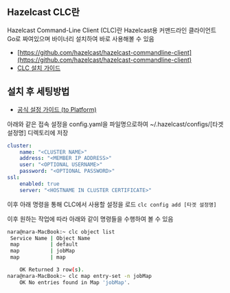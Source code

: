 ## Hazelcast CLC란
Hazelcast Command-Line Client (CLC)란 Hazelcast용 커맨드라인 클라이언트
Go로 짜여있으며 바이너리 설치하여 바로 사용해볼 수 있음
- [https://github.com/hazelcast/hazelcast-commandline-client](https://github.com/hazelcast/hazelcast-commandline-client)
- [CLC 설치 가이드](https://docs.hazelcast.com/clc/5.3/install-clc)

## 설치 후 세팅방법
- [공식 설정 가이드 (to Platform)](https://docs.hazelcast.com/clc/5.3/connect-to-platform)

아래와 같은 접속 설정을 config.yaml을 파일명으로하여 ~/.hazelcast/configs/\[타겟 설정명] 디렉토리에 저장
```yaml
cluster:
	name: "<CLUSTER NAME>"
	address: "<MEMBER IP ADDRESS>"
	user: "<OPTIONAL USERNAME>"
	password: "<OPTIONAL PASSWORD>"
ssl:
	enabled: true
	server: "<HOSTNAME IN CLUSTER CERTIFICATE>"
```

이후 아래 명령을 통해 CLC에서 사용할 설정을 로드
`clc config add [타겟 설정명]`

이후 원하는 작업에 따라 아래와 같이 명령들을 수행하여 볼 수 있음
```bash
nara@nara-MacBook:~ clc object list
 Service Name | Object Name
 map          | default
 map          | jobMap
 map          | map

    OK Returned 3 row(s).
nara@nara-MacBook:~ clc map entry-set -n jobMap
    OK No entries found in Map 'jobMap'.
```